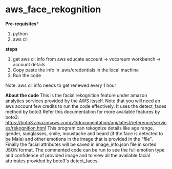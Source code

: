 # aws_face_rekognition
**Pre-requisites***
1. python
2. aws cli

**steps**
1. get aws cli info from aws educate account -> vocareum workbench -> account details
2. Copy paste the info in .aws/credentials in the local machine
3. Run the code

Note: aws cli info needs to get renewed every 1 hour

**About the code**
This is the facial rekognition feature under amazon analytics services provided by the AWS itsself.
Note that you will need an aws account few credits to run the code effectively.
It uses the detect_faces method by boto3
Refer this documentation for more available features by boto3: https://boto3.amazonaws.com/v1/documentation/api/latest/reference/services/rekognition.html
This program can rekognize details like age range, gender, sunglasses, smile, moustache and beard (if the face is detected to be Male) and other emotions in the image that is provided in the "file".
Finally the facial attributes will be saved in image_info.json file in sorted JSON format.
The commented code can be run to see the full emotion type and confidence of provided image and to view all the available facial attributes provided by boto3's detect_faces.
